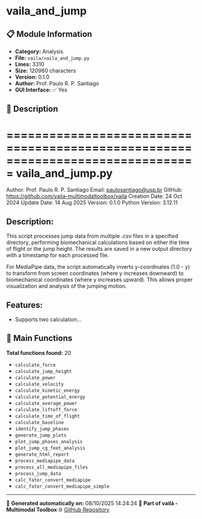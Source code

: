 # vaila_and_jump

## 📋 Module Information

- **Category:** Analysis
- **File:** `vaila/vaila_and_jump.py`
- **Lines:** 3310
- **Size:** 120960 characters
- **Version:** 0.1.0
- **Author:** Prof. Paulo R. P. Santiago
- **GUI Interface:** ✅ Yes

## 📖 Description


===============================================================================
vaila_and_jump.py
===============================================================================
Author: Prof. Paulo R. P. Santiago
Email: paulosantiago@usp.br
GitHub: https://github.com/vaila-multimodaltoolbox/vaila
Creation Date: 24 Oct 2024
Update Date: 14 Aug 2025
Version: 0.1.0
Python Version: 3.12.11

Description:
------------
This script processes jump data from multiple .csv files in a specified directory,
performing biomechanical calculations based on either the time of flight or the
jump height. The results are saved in a new output directory with a timestamp
for each processed file.

For MediaPipe data, the script automatically inverts y-coordinates (1.0 - y) to
transform from screen coordinates (where y increases downward) to biomechanical
coordinates (where y increases upward). This allows proper visualization and
analysis of the jumping motion.

Features:
---------
- Supports two calculation...

## 🔧 Main Functions

**Total functions found:** 20

- `calculate_force`
- `calculate_jump_height`
- `calculate_power`
- `calculate_velocity`
- `calculate_kinetic_energy`
- `calculate_potential_energy`
- `calculate_average_power`
- `calculate_liftoff_force`
- `calculate_time_of_flight`
- `calculate_baseline`
- `identify_jump_phases`
- `generate_jump_plots`
- `plot_jump_phases_analysis`
- `plot_jump_cg_feet_analysis`
- `generate_html_report`
- `process_mediapipe_data`
- `process_all_mediapipe_files`
- `process_jump_data`
- `calc_fator_convert_mediapipe`
- `calc_fator_convert_mediapipe_simple`




---

📅 **Generated automatically on:** 08/10/2025 14:24:24
🔗 **Part of vailá - Multimodal Toolbox**
🌐 [GitHub Repository](https://github.com/vaila-multimodaltoolbox/vaila)
